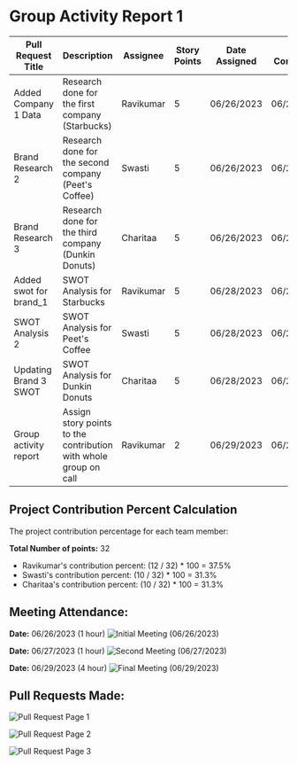 # Group Activity Report 1

| Pull Request Title | Description | Assignee | Story Points | Date Assigned | Date Completed |
| ------------------ | ----------- | -------- | ------------- | ------------- | -------------- |
| Added Company 1 Data  | Research done for the first company (Starbucks)   | Ravikumar | 5 | 06/26/2023 | 06/29/2023 |
| Brand Research 2 | Research done for the second company (Peet's Coffee) | Swasti | 5 | 06/26/2023 | 06/29/2023 |
| Brand Research 3 | Research done for the third company (Dunkin Donuts) | Charitaa | 5 | 06/26/2023 | 06/29/2023 |
| Added swot for brand_1 | SWOT Analysis for Starbucks  | Ravikumar | 5 | 06/28/2023 | 06/29/2023 |
| SWOT Analysis 2 | SWOT Analysis for Peet's Coffee  | Swasti | 5 | 06/28/2023 | 06/29/2023 |
| Updating Brand 3 SWOT | SWOT Analysis for Dunkin Donuts  | Charitaa | 5 | 06/28/2023 | 06/29/2023 |
| Group activity report | Assign story points to the contribution with whole group on call | Ravikumar | 2 | 06/29/2023 | 06/29/2023 |


## Project Contribution Percent Calculation

The project contribution percentage for each team member:

**Total Number of points:** 32
- Ravikumar's contribution percent: (12 / 32) * 100 = 37.5%
- Swasti's contribution percent: (10 / 32) * 100 = 31.3%
- Charitaa's contribution percent: (10 / 32) * 100 = 31.3%


## Meeting Attendance:

**Date:** 06/26/2023 (1 hour)
![Initial Meeting (06/26/2023)](docs/images/initial_meeting_06-26.jpg)

**Date:** 06/27/2023 (1 hour)
![Second Meeting (06/27/2023)](docs/images/second_meeting_06-27.jpg)

**Date:** 06/29/2023 (4 hour)
![Final Meeting (06/29/2023)](docs/images/final_meeting_06-29.jpg)

## Pull Requests Made:

![Pull Request Page 1](docs/images/pull_request_page1.png)

![Pull Request Page 2](docs/images/pull_request_page_2.png)

![Pull Request Page 3](docs/images/pull_request_page_3.png)


